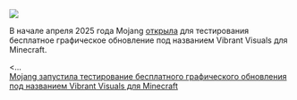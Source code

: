 <!--2025-04-04 12:47:56-->
<div class="yb">
  <div class="rss smaller1 habr"><img src="https://habrastorage.org/getpro/habr/upload_files/e8c/740/371/e8c740371171e63abf0a934c691c7904.jpg" /><p>В начале апреля 2025 года Mojang <a href="https://www.minecraft.net/en-us/article/take-a-vibrant-test-flight" rel="noopener noreferrer nofollow">открыла</a> для тестирования бесплатное графическое обновление под названием Vibrant Visuals для Minecraft.</p><p></p> <... <br><a class="light" href="https://habr.com/ru/news/897592/?utm_source=habrahabr&utm_medium=rss&utm_campaign=897592">Mojang запустила тестирование бесплатного графического обновления под названием Vibrant Visuals для Minecraft</a></div>
</div>
